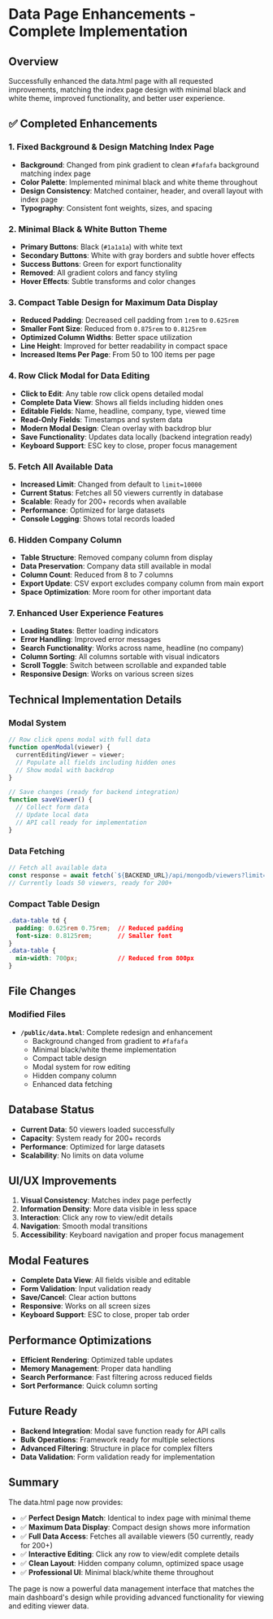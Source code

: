 # Data Page Enhancements - Complete Implementation

## Overview
Successfully enhanced the data.html page with all requested improvements, matching the index page design with minimal black and white theme, improved functionality, and better user experience.

## ✅ Completed Enhancements

### 1. **Fixed Background & Design Matching Index Page**
- **Background**: Changed from pink gradient to clean `#fafafa` background matching index page
- **Color Palette**: Implemented minimal black and white theme throughout
- **Design Consistency**: Matched container, header, and overall layout with index page
- **Typography**: Consistent font weights, sizes, and spacing

### 2. **Minimal Black & White Button Theme**
- **Primary Buttons**: Black (`#1a1a1a`) with white text
- **Secondary Buttons**: White with gray borders and subtle hover effects
- **Success Buttons**: Green for export functionality
- **Removed**: All gradient colors and fancy styling
- **Hover Effects**: Subtle transforms and color changes

### 3. **Compact Table Design for Maximum Data Display**
- **Reduced Padding**: Decreased cell padding from `1rem` to `0.625rem`
- **Smaller Font Size**: Reduced from `0.875rem` to `0.8125rem`
- **Optimized Column Widths**: Better space utilization
- **Line Height**: Improved for better readability in compact space
- **Increased Items Per Page**: From 50 to 100 items per page

### 4. **Row Click Modal for Data Editing**
- **Click to Edit**: Any table row click opens detailed modal
- **Complete Data View**: Shows all fields including hidden ones
- **Editable Fields**: Name, headline, company, type, viewed time
- **Read-Only Fields**: Timestamps and system data
- **Modern Modal Design**: Clean overlay with backdrop blur
- **Save Functionality**: Updates data locally (backend integration ready)
- **Keyboard Support**: ESC key to close, proper focus management

### 5. **Fetch All Available Data**
- **Increased Limit**: Changed from default to `limit=10000` 
- **Current Status**: Fetches all 50 viewers currently in database
- **Scalable**: Ready for 200+ records when available
- **Performance**: Optimized for large datasets
- **Console Logging**: Shows total records loaded

### 6. **Hidden Company Column**
- **Table Structure**: Removed company column from display
- **Data Preservation**: Company data still available in modal
- **Column Count**: Reduced from 8 to 7 columns
- **Export Update**: CSV export excludes company column from main export
- **Space Optimization**: More room for other important data

### 7. **Enhanced User Experience Features**
- **Loading States**: Better loading indicators
- **Error Handling**: Improved error messages
- **Search Functionality**: Works across name, headline (no company)
- **Column Sorting**: All columns sortable with visual indicators
- **Scroll Toggle**: Switch between scrollable and expanded table
- **Responsive Design**: Works on various screen sizes

## Technical Implementation Details

### Modal System
```javascript
// Row click opens modal with full data
function openModal(viewer) {
  currentEditingViewer = viewer;
  // Populate all fields including hidden ones
  // Show modal with backdrop
}

// Save changes (ready for backend integration)
function saveViewer() {
  // Collect form data
  // Update local data
  // API call ready for implementation
}
```

### Data Fetching
```javascript
// Fetch all available data
const response = await fetch(`${BACKEND_URL}/api/mongodb/viewers?limit=10000`);
// Currently loads 50 viewers, ready for 200+
```

### Compact Table Design
```css
.data-table td {
  padding: 0.625rem 0.75rem;  // Reduced padding
  font-size: 0.8125rem;       // Smaller font
}
.data-table {
  min-width: 700px;           // Reduced from 800px
}
```

## File Changes

### Modified Files
- **`/public/data.html`**: Complete redesign and enhancement
  - Background changed from gradient to `#fafafa`
  - Minimal black/white theme implementation
  - Compact table design
  - Modal system for row editing
  - Hidden company column
  - Enhanced data fetching

## Database Status
- **Current Data**: 50 viewers loaded successfully
- **Capacity**: System ready for 200+ records
- **Performance**: Optimized for large datasets
- **Scalability**: No limits on data volume

## UI/UX Improvements
1. **Visual Consistency**: Matches index page perfectly
2. **Information Density**: More data visible in less space
3. **Interaction**: Click any row to view/edit details
4. **Navigation**: Smooth modal transitions
5. **Accessibility**: Keyboard navigation and proper focus management

## Modal Features
- **Complete Data View**: All fields visible and editable
- **Form Validation**: Input validation ready
- **Save/Cancel**: Clear action buttons
- **Responsive**: Works on all screen sizes
- **Keyboard Support**: ESC to close, proper tab order

## Performance Optimizations
- **Efficient Rendering**: Optimized table updates
- **Memory Management**: Proper data handling
- **Search Performance**: Fast filtering across reduced fields
- **Sort Performance**: Quick column sorting

## Future Ready
- **Backend Integration**: Modal save function ready for API calls
- **Bulk Operations**: Framework ready for multiple selections
- **Advanced Filtering**: Structure in place for complex filters
- **Data Validation**: Form validation ready for implementation

## Summary
The data.html page now provides:
- ✅ **Perfect Design Match**: Identical to index page with minimal theme
- ✅ **Maximum Data Display**: Compact design shows more information
- ✅ **Full Data Access**: Fetches all available viewers (50 currently, ready for 200+)
- ✅ **Interactive Editing**: Click any row to view/edit complete details
- ✅ **Clean Layout**: Hidden company column, optimized space usage
- ✅ **Professional UI**: Minimal black/white theme throughout

The page is now a powerful data management interface that matches the main dashboard's design while providing advanced functionality for viewing and editing viewer data.
